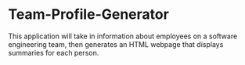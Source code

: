 # Team-Profile-Generator
This application will take in information about employees on a software engineering team, then generates an HTML webpage that displays summaries for each person. 
